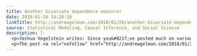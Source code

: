 ```yaml
---
title: Another bivariate dependence measure!
date: 2018-01-26 14:28:10
linkTitle: http://andrewgelman.com/2018/01/26/another-bivariate-dependence-measure/
source: Statistical Modeling, Causal Inference, and Social Science
description: |-
  <p>Joshua Vogelstein writes: Since you&#8217;ve posted much on various independence test papers (e.g., Reshef et al., and then Simon &#038; Tibshirani criticism, and then their back and forth), I thought perhaps you&#8217;d post this one as well. Tibshirani pointed out that distance correlation (Dcorr) was recommended, we proved that our oracle multiscale generalized correlation (MGC, [&#8230;]</p>
  <p>The post <a rel="nofollow" href="http://andrewgelman.com/2018/01/26/another-bivariate-dependenc
---
```

